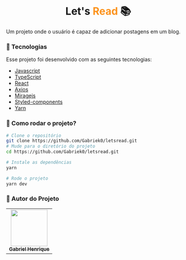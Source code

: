 <h1 align="center">Let's <span style="color:#fc931e">Read</span> 📚</h1>


<p align="justify">Um projeto onde o usuário é capaz de adicionar postagens em um blog.</p>


### :nut_and_bolt: Tecnologias

Esse projeto foi desenvolvido com as seguintes tecnologias:

- [Javascript][Javascript]
- [TypeScript][Typescript]
- [React][Reactjs]
- [Axios][Axios]
- [Miragejs][Miragejs]
- [Styled-components][Styled-components]
- [Yarn][Yarn]

[Javascript]: https://developer.mozilla.org/pt-BR/docs/Web/JavaScript
[Typescript]: https://www.typescriptlang.org/
[Reactjs]: https://reactjs.org
[Axios]: https://axios-http.com/docs/intro
[Miragejs]: https://miragejs.com/
[Styled-components]: https://styled-components.com/
[Yarn]: https://yarnpkg.com/

### 🤔 Como rodar o projeto? 

```bash
# Clone o repositório
git clone https://github.com/Gabriek0/letsread.git
# Mude para o diretório do projeto
cd https://github.com/Gabriek0/letsread.git

# Instale as dependências
yarn

# Rode o projeto
yarn dev
```

### 🧑 Autor do Projeto

<table>
  <tr>
    <td align="center">
      <a href="https://github.com/Gabriek0">
        <img src='https://avatars.githubusercontent.com/u/89749843?v=4' width="100px;" alt=""/>
        <br />
          <sub>
            <b>Gabriel Henrique</b>
          </sub>
      </a>
    </td>

  </tr>
</table>




